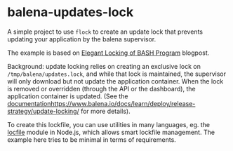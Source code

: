 # balena-updates-lock

A simple project to use `flock` to create an update lock that prevents
updating your application by the balena supervisor.

The example is based on [Elegant Locking of BASH Program](http://www.kfirlavi.com/blog/2012/11/06/elegant-locking-of-bash-program/)
blogpost.

Background: update locking relies on creating an exclusive lock on
`/tmp/balena/updates.lock`, and while that lock is maintained, the supervisor
will only download but not update the application container. When the lock
is removed or overridden (through the API or the dashboard), the application
container is updated. (See the [documentation]()https://www.balena.io/docs/learn/deploy/release-strategy/update-locking/
for more details).

To create this lockfile, you can use utilities in many languages, eg. the
[locfile](https://www.npmjs.com/package/lockfile) module in Node.js, which allows
smart lockfile management. The example here tries to be minimal in terms of requirements.

